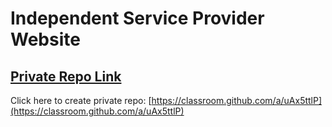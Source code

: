 # Independent Service Provider Website

## [Private Repo Link](https://classroom.github.com/a/uAx5ttlP)
Click here to create private repo: [https://classroom.github.com/a/uAx5ttlP](https://classroom.github.com/a/uAx5ttlP)
